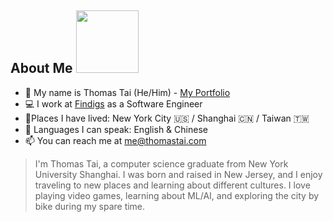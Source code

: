 
## About Me  <img src="https://thumbs.gfycat.com/CalculatingAnchoredGentoopenguin.webp" width="100">


- 👋 My name is Thomas Tai (He/Him) - [My Portfolio](https://thomastai.com)
- 💻 I work at [Findigs](https://findigs.com) as a Software Engineer
-  📍Places I have lived: New York City 🇺🇸 / Shanghai 🇨🇳 / Taiwan 🇹🇼
- 📣 Languages I can speak: English & Chinese
- 📫 You can reach me at [me@thomastai.com](mailto:me@thomastai.com)


> I'm Thomas Tai, a computer science graduate from New York University Shanghai. I was born and raised in New Jersey, and I enjoy traveling to new places and learning about different cultures. I love playing video games, learning about ML/AI, and exploring the city by bike during my spare time.
